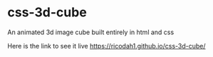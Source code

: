 # css-3d-cube
An animated 3d image cube built entirely in html and css


Here is the link to see it live
https://ricodah1.github.io/css-3d-cube/
